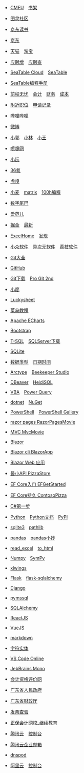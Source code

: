 * [CMFU](https://m.qidian.com/)&emsp;[书架](https://m.qidian.com/bookshelf/my)
* [图灵社区](https://m.ituring.com.cn/)
* [京东读书](https://e.m.jd.com/)

* [京东](https://m.jd.com/)
* [天猫](https://www.tmall.com/)&emsp;[淘宝](https://m.taobao.com/)

* [应聘增](https://cloud.seatable.cn/dtable/forms/b33925da-434e-42bd-bcdc-fd540cff3330/)&emsp;[应聘查](https://cloud.seatable.cn/external-apps/79e33d3f-f884-4c25-b457-8caf1e86c790/)
* [SeaTable Cloud](https://cloud.seatable.cn/)&emsp;[SeaTable](https://www.seatable.cn/)
* [SeaTable编程手册](https://seatable.github.io/seatable-scripts-cn/)

* [前程无忧](https://m.51job.com/)&emsp;[会计](https://msearch.51job.com/job_list.php?keyword=会计&jobarea=030205&saltype=5000-6000)&emsp;[财务](https://msearch.51job.com/job_list.php?keyword=财务&jobarea=030205&saltype=5000-6000)&emsp;[成本](https://msearch.51job.com/job_list.php?keyword=成本&jobarea=030205&saltype=5000-6000)
* [附近职位](https://m.51job.com/search/recommend.php?type=nearby)&emsp;[申请记录](https://m.51job.com/my/applyhistory.php)

* [哔哩哔哩](https://m.bilibili.com/)
* [微博](https://m.weibo.cn/)
* [小郭](https://m.weibo.cn/u/5243509390)&emsp;[小林](https://m.weibo.cn/u/1811781304)&emsp;[小王](https://m.weibo.cn/u/1737336482)

* [喷嚏网](http://www.dapenti.com/)
* [小阮](http://ruanyifeng.com/blog/)
* [36氪](https://m.36kr.com/)
* [虎嗅](https://m.huxiu.com/)
* [小麦](https://sspai.com/)&emsp;[matrix](https://sspai.com/matrix)&emsp;[100h编程](https://sspai.com/series/271/list)
* [数字尾巴](https://m.dgtle.com/)
* [爱范儿](https://www.ifanr.com/)

* [掘金](https://juejin.cn/)&emsp;[最新](https://juejin.cn/?sort=newest)
* [ExcelHome](https://club.excelhome.net/)&emsp;[发现](https://club.excelhome.net/forum.php?mod=guide&view=newthread&mobile=2)
* [小众软件](https://www.appinn.com/)&emsp;[异次元软件](https://www.iplaysoft.com/)&emsp;[荔枝软件](https://www.lizhi.io/)

* [Git大全](https://gitee.com/all-about-git)
* [GitHub](https://github.com/)
* [Git下载](https://git-scm.com/)&emsp;[Pro Git 2nd](https://git-scm.com/book/zh/v2)
* [小廖](https://www.liaoxuefeng.com/)
* [Luckysheet](https://mengshukeji.github.io/LuckysheetDocs/zh/guide/)

* [菜鸟教程](https://www.runoob.com/)

* [Apache ECharts](https://echarts.apache.org/zh/index.html)
* [Bootstrap](https://getbootstrap.com/)

* [T-SQL](https://docs.microsoft.com/zh-cn/sql/t-sql/language-reference)&emsp;[SQLServer下载](https://www.microsoft.com/zh-cn/sql-server/sql-server-downloads)
* [SQLite](https://www.sqlite.org/index.html)
* [数据类型](https://www.sqlite.org/datatype3.html)&emsp;[日期时间](https://www.sqlite.org/lang_datefunc.html)
* [Arctype](https://arctype.com/)&emsp;[Beekeeper Studio](https://www.beekeeperstudio.io/)
* [DBeaver](https://dbeaver.io/)&emsp;[HeidiSQL](https://www.heidisql.com/)

* [VBA](https://docs.microsoft.com/zh-cn/office/vba/api/overview/)&emsp;[Power Query](https://docs.microsoft.com/zh-cn/powerquery-m/)

* [dotnet](https://dotnet.microsoft.com/zh-cn/)&emsp;[NuGet](https://www.nuget.org/)
* [PowerShell](https://docs.microsoft.com/zh-cn/powershell/scripting/overview)&emsp;[PowerShell Gallery](https://www.powershellgallery.com/)

* [razor pages RazorPagesMovie](https://docs.microsoft.com/zh-cn/aspnet/core/tutorials/razor-pages)
* [MVC MvcMovie](https://docs.microsoft.com/zh-cn/aspnet/core/tutorials/first-mvc-app/start-mvc)

* [Blazor](https://docs.microsoft.com/zh-cn/aspnet/core/blazor)
* [Blazor cli BlazorApp](https://dotnet.microsoft.com/zh-cn/learn/aspnet/blazor-cli-tutorial/intro)
* [Blazor Web 应用](https://docs.microsoft.com/zh-cn/learn/modules/build-blazor-webassembly-visual-studio-code/)

* [最小API PizzaStore](https://docs.microsoft.com/zh-cn/learn/paths/aspnet-core-minimal-api/)
* [EF Core入门 EFGetStarted](https://docs.microsoft.com/zh-cn/ef/core/get-started/overview/first-app)
* [EF Core持久 ContosoPizza](https://docs.microsoft.com/zh-cn/learn/modules/persist-data-ef-core/)

* [C#第一步](https://docs.microsoft.com/zh-cn/learn/paths/csharp-first-steps/)

* [Python](https://www.python.org/)&emsp;[Python文档](https://docs.python.org/zh-cn/3/)&emsp;[PyPI](https://pypi.org/)
* [sqlite3](https://docs.python.org/zh-cn/3/library/sqlite3.html)&emsp;[pathlib](https://docs.python.org/zh-cn/3/library/pathlib.html)
* [pandas](https://pandas.pydata.org/docs/)&emsp;[pandas小抄](https://pandas.pydata.org/Pandas_Cheat_Sheet.pdf)
* [read_excel](https://pandas.pydata.org/docs/reference/api/pandas.read_excel.html)&emsp;[to_html](https://pandas.pydata.org/docs/reference/api/pandas.DataFrame.to_html.html)
* [Numpy](https://numpy.org/doc/stable/)&emsp;[SymPy](https://docs.sympy.org/latest/tutorial/intro.html)
* [xlwings](https://docs.xlwings.org/en/stable/quickstart.html)
* [Flask](https://flask.palletsprojects.com/)&emsp;[flask-sqlalchemy](https://flask-sqlalchemy.palletsprojects.com/)
* [Django](https://docs.djangoproject.com/zh-hans/)
* [pymssql](https://pymssql.readthedocs.io/en/stable/index.html)
* [SQLAlchemy](https://docs.sqlalchemy.org/)

* [ReactJS](https://zh-hans.reactjs.org/)
* [VueJS](https://v3.cn.vuejs.org/guide/introduction.html)

* [markdown](https://commonmark.org/help/)
* [字符实体](https://html.spec.whatwg.org/multipage/named-characters.html#named-character-references)
* [VS Code Online](https://vscode.dev/)
* [JebBrains Mono](https://www.jetbrains.com/lp/mono/)

* [会计资格评价网](http://kzp.mof.gov.cn/)
* [广东省人民政府](https://www.gd.gov.cn/)
* [广东省财政厅](http://czt.gd.gov.cn/)
* [发票查验](https://inv-veri.chinatax.gov.cn/index.html)

* [正保会计网校_继续教育](http://jxjy.chinaacc.com/gd)

* [腾讯云](https://cloud.tencent.com/)&emsp;[控制台](https://console.cloud.tencent.com/)
* [腾讯云企业邮箱](https://console.cloud.tencent.com/exmail/info)
* [dnspod](https://console.dnspod.cn/dns/list)

* [阿里云](https://www.aliyun.com/)&emsp;[控制台](https://home.console.aliyun.com/)